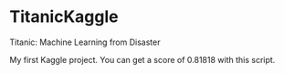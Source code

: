 # TitanicKaggle
Titanic: Machine Learning from Disaster


My first Kaggle project. You can get a score of 0.81818 with this script. 
